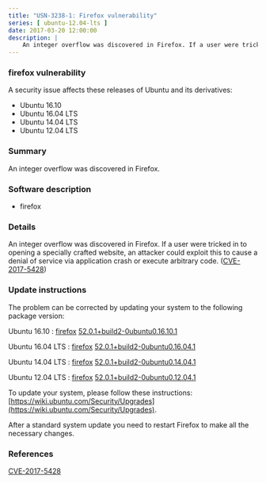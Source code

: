 ```yaml
---
title: "USN-3238-1: Firefox vulnerability"
series: [ ubuntu-12.04-lts ]
date: 2017-03-20 12:00:00
description: |
    An integer overflow was discovered in Firefox. If a user were tricked in to opening a specially crafted website, an attacker could exploit this to cause a denial of service via application crash or execute arbitrary code. ([CVE-2017-5428](http://people.ubuntu.com/~ubuntu-security/cve/CVE-2017-5428)) 
--- 
```

 
### firefox vulnerability

A security issue affects these releases of Ubuntu and its derivatives:

* Ubuntu 16.10
* Ubuntu 16.04 LTS
* Ubuntu 14.04 LTS
* Ubuntu 12.04 LTS

### Summary

An integer overflow was discovered in Firefox. 

### Software description

* firefox 

### Details

An integer overflow was discovered in Firefox. If a user were tricked in to opening a specially crafted website, an attacker could exploit this to cause a denial of service via application crash or execute arbitrary code. ([CVE-2017-5428](http://people.ubuntu.com/~ubuntu-security/cve/CVE-2017-5428)) 

### Update instructions

The problem can be corrected by updating your system to the following package version:

Ubuntu 16.10
 : [firefox](https://launchpad.net/ubuntu/+source/firefox) <span> [52.0.1+build2-0ubuntu0.16.10.1](https://launchpad.net/ubuntu/+source/firefox/52.0.1+build2-0ubuntu0.16.10.1) </span> 

Ubuntu 16.04 LTS
 : [firefox](https://launchpad.net/ubuntu/+source/firefox) <span> [52.0.1+build2-0ubuntu0.16.04.1](https://launchpad.net/ubuntu/+source/firefox/52.0.1+build2-0ubuntu0.16.04.1) </span> 

Ubuntu 14.04 LTS
 : [firefox](https://launchpad.net/ubuntu/+source/firefox) <span> [52.0.1+build2-0ubuntu0.14.04.1](https://launchpad.net/ubuntu/+source/firefox/52.0.1+build2-0ubuntu0.14.04.1) </span> 

Ubuntu 12.04 LTS
 : [firefox](https://launchpad.net/ubuntu/+source/firefox) <span> [52.0.1+build2-0ubuntu0.12.04.1](https://launchpad.net/ubuntu/+source/firefox/52.0.1+build2-0ubuntu0.12.04.1) </span> 

To update your system, please follow these instructions: [https://wiki.ubuntu.com/Security/Upgrades](https://wiki.ubuntu.com/Security/Upgrades).

After a standard system update you need to restart Firefox to make all the necessary changes. 

### References

 [CVE-2017-5428](http://people.ubuntu.com/~ubuntu-security/cve/CVE-2017-5428)
 
